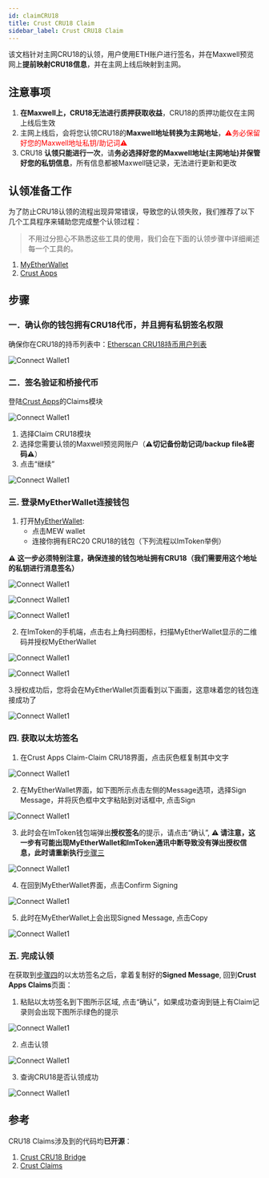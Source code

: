 ```yaml
---
id: claimCRU18
title: Crust CRU18 Claim
sidebar_label: Crust CRU18 Claim
---
```


该文档针对主网CRU18的认领，用户使用ETH账户进行签名，并在Maxwell预览网上**提前映射CRU18信息**，并在主网上线后映射到主网。

## 注意事项

1. **在Maxwell上，CRU18无法进行质押获取收益**，CRU18的质押功能仅在主网上线后生效
2. 主网上线后，会将您认领CRU18的**Maxwell地址转换为主网地址**，<font color='red'>⚠️务必保留好您的Maxwell地址私钥/助记词⚠️</font>
3. CRU18 **认领只能进行一次**，请**务必选择好您的Maxwell地址(主网地址)并保管好您的私钥信息**，所有信息都被Maxwell链记录，无法进行更新和更改

## 认领准备工作

为了防止CRU18认领的流程出现异常错误，导致您的认领失败，我们推荐了以下几个工具程序来辅助您完成整个认领过程：

> 不用过分担心不熟悉这些工具的使用，我们会在下面的认领步骤中详细阐述每一个工具的。

1. [MyEtherWallet](https://www.myetherwallet.com/interface/dashboard)
2. [Crust Apps](https://apps.crust.network/)

## 步骤

### 一．确认你的钱包拥有CRU18代币，并且拥有私钥签名权限

确保你在CRU18的持币列表中：[Etherscan CRU18持币用户列表](https://cn.etherscan.com/token/0x655ad6cc3cf6bdccab3fa286cb328f3bce9a3e38#balances)

![Connect Wallet1](assets/claimcru18/1checkcru18.jpg)

### 二．签名验证和桥接代币

登陆[Crust Apps](https://apps.crust.network/#/claims)的Claims模块

![Connect Wallet1](assets/claimcru18/2claimtokens.jpg)

1. 选择Claim CRU18模块
2. 选择您需要认领的Maxwell预览网账户（**⚠️切记备份助记词/backup file&密码⚠️**）
3. 点击“继续”

![Connect Wallet1](assets/claimcru18/3claimtokens.jpg)

### 三. 登录MyEtherWallet连接钱包

1. 打开[MyEtherWallet](https://www.myetherwallet.com/access-my-wallet):
    - 点击MEW wallet
    - 连接你拥有ERC20 CRU18的钱包（下列流程以ImToken举例）

**⚠️ 这一步必须特别注意，确保连接的钱包地址拥有CRU18（我们需要用这个地址的私钥进行消息签名）**

![Connect Wallet1](assets/claimcru18/4myetherwallet.jpg)

![Connect Wallet1](assets/claimcru18/5myetherwallet.jpg)

![Connect Wallet1](assets/claimcru18/6myetherwallet.jpg)

2. 在ImToken的手机端，点击右上角扫码图标，扫描MyEtherWallet显示的二维码并授权MyEtherWallet

![Connect Wallet1](assets/claimcru18/7mytokenscan.jpg)

![Connect Wallet1](assets/claimcru18/8confirmwallet.jpg)

3.授权成功后，您将会在MyEtherWallet页面看到以下画面，这意味着您的钱包连接成功了

![Connect Wallet1](assets/claimcru18/8-1.jpg)

### 四. 获取以太坊签名

1. 在Crust Apps Claim-Claim CRU18界面，点击灰色框复制其中文字

![Connect Wallet1](assets/claimcru18/9copy.jpg)

2. 在MyEtherWallet界面，如下图所示点击左侧的Message选项，选择Sign Message，并将灰色框中文字粘贴到对话框中, 点击Sign

![Connect Wallet1](assets/claimcru18/10copysignmessage.jpg)

3. 此时会在ImToken钱包端弹出**授权签名**的提示，请点击“确认”, **⚠️ 请注意，这一步有可能出现MyEtherWallet和ImToken通讯中断导致没有弹出授权信息，此时请重新执行**[步骤三](#三-登陆myetherwallet连接钱包)

![Connect Wallet1](assets/claimcru18/11confirmsign.jpg)

4. 在回到MyEtherWallet界面，点击Confirm Signing

![Connect Wallet1](assets/claimcru18/12confirmmessage.jpg)

5. 此时在MyEtherWallet上会出现Signed Message, 点击Copy

![Connect Wallet1](assets/claimcru18/13copysignedmessage.jpg)

### 五. 完成认领

在获取到[步骤四](#四-获取以太坊签名)的以太坊签名之后，拿着复制好的**Signed Message**, 回到**Crust Apps Claims**页面：

1. 粘贴以太坊签名到下图所示区域, 点击“确认”，如果成功查询到链上有Claim记录则会出现下图所示绿色的提示

![Connect Wallet1](assets/claimcru18/14claim.jpg)

2. 点击认领

![Connect Wallet1](assets/claimcru18/15submit.jpg)

3. 查询CRU18是否认领成功

![Connect Wallet1](assets/claimcru18/16checkdone.jpg)

## 参考

CRU18 Claims涉及到的代码均**已开源**：

1. [Crust CRU18 Bridge](https://github.com/decloudf/crust-bridge/tree/main/mainnet-bridge)
2. [Crust Claims](https://github.com/crustio/crust/tree/maxwell/cstrml/claims)
